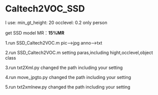 # Caltech2VOC_SSD

I use:
min_gt_height: 20
occlevel: 0.2
only person

get SSD model MR：**15%MR**

1.run SSD_Caltech2VOC.m
pic-->jpg  anno-->txt

2.run SSD_Caltech2VOC.m
setting paras,including hight,occlevel,object class

3.run txt2Xml.py
changed the path including your setting

4.run move_jpgto.py
changed the path including your setting

5.run txt2xmlnew.py
changed the path including your setting



